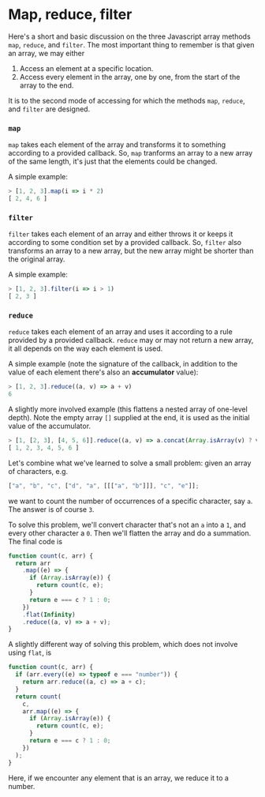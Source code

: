 # Map, reduce, filter

Here's a short and basic discussion on the three Javascript array methods `map`,
`reduce`, and `filter`. The most important thing to remember is that given an
array, we may either

1. Access an element at a specific location.
2. Access every element in the array, one by one, from the start of the array to the end.

It is to the second mode of accessing for which the methods `map`, `reduce`, and `filter` are designed.

### `map`

`map` takes each element of the array and transforms it to something according to a provided callback. So, `map` tranforms an array to a new array of the same length, it's just that the elements could be changed.

A simple example:

```js
> [1, 2, 3].map(i => i * 2)
[ 2, 4, 6 ]
```

### `filter`

`filter` takes each element of an array and either throws it or keeps it according to some condition set by a provided callback. So, `filter` also transforms an array to a new array, but the new array might be shorter than the original array.

A simple example:

```js
> [1, 2, 3].filter(i => i > 1)
[ 2, 3 ]
```

### `reduce`

`reduce` takes each element of an array and uses it according to a rule provided by a provided callback. `reduce` may or may not return a new array, it all depends on the way each element is used.

A simple example (note the signature of the callback, in addition to the value of each element there's also
an **accumulator** value):

```js
> [1, 2, 3].reduce((a, v) => a + v)
6
```

A slightly more involved example (this flattens a nested array of one-level depth). Note the empty array `[]` supplied at the end, it is used as the initial value of the accumulator.

```js
> [1, [2, 3], [4, 5, 6]].reduce((a, v) => a.concat(Array.isArray(v) ? v : [v]), [])
[ 1, 2, 3, 4, 5, 6 ]
```

Let's combine what we've learned to solve a small problem: given an array of characters, e.g.

```js
["a", "b", "c", ["d", "a", [[["a", "b"]]], "c", "e"]];
```

we want to count the number of occurrences of a specific character, say `a`. The
answer is of course `3`.

To solve this problem, we'll convert character that's not an `a` into a `1`,
and every other character a `0`. Then we'll flatten the array and do a summation.
The final code is

```js
function count(c, arr) {
  return arr
    .map((e) => {
      if (Array.isArray(e)) {
        return count(c, e);
      }
      return e === c ? 1 : 0;
    })
    .flat(Infinity)
    .reduce((a, v) => a + v);
}
```

A slightly different way of solving this problem, which does not involve
using `flat`, is

```js
function count(c, arr) {
  if (arr.every((e) => typeof e === "number")) {
    return arr.reduce((a, c) => a + c);
  }
  return count(
    c,
    arr.map((e) => {
      if (Array.isArray(e)) {
        return count(c, e);
      }
      return e === c ? 1 : 0;
    })
  );
}
```

Here, if we encounter any element that is an array, we reduce it to a number.
